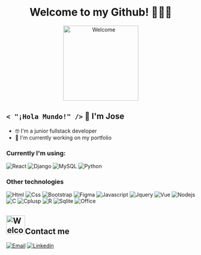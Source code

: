 <h1 align="center">Welcome to my Github! 👨🏻‍💻</h1>
<div align="center">
  <img src="https://pa1.aminoapps.com/6101/04c58d505bef85af347bc711341c6a77455ef100_hq.gif" width="200" alt="Welcome">
</div>

## `< "¡Hola Mundo!" />` 👋 I'm Jose 
- 🤓 I'm a junior fullstack developer </br>
- 🔭 I'm currently working on my portfolio </br>

### Currently I'm using:
![React](https://img.shields.io/badge/React-20232A?style=for-the-badge&logo=react&logoColor=61DAFB)
![Django](https://img.shields.io/badge/Django-092E20?style=for-the-badge&logo=django&logoColor=white)
![MySQL](https://img.shields.io/badge/MySQL-00000F?style=for-the-badge&logo=mysql&logoColor=white)
![Python](https://img.shields.io/badge/Python-3776AB?style=for-the-badge&logo=python&logoColor=white)


### Other technologies
![Html](https://img.shields.io/badge/HTML5-E34F26?style=for-the-badge&logo=html5&logoColor=white)
![Css](https://img.shields.io/badge/CSS3-1572B6?style=for-the-badge&logo=css3&logoColor=white)
![Bootstrap](https://img.shields.io/badge/Bootstrap-563D7C?style=for-the-badge&logo=bootstrap&logoColor=white)
![Figma](https://img.shields.io/badge/Figma-F24E1E?style=for-the-badge&logo=figma&logoColor=white)
![Javascript](https://img.shields.io/badge/JavaScript-F7DF1E?style=for-the-badge&logo=javascript&logoColor=black)
![Jquery](https://img.shields.io/badge/jQuery-0769AD?style=for-the-badge&logo=jquery&logoColor=white)
![Vue](https://img.shields.io/badge/Vue.js-35495E?style=for-the-badge&logo=vue.js&logoColor=4FC08D)
![Nodejs](https://img.shields.io/badge/Node.js-43853D?style=for-the-badge&logo=node.js&logoColor=white)
![C](https://img.shields.io/badge/C-00599C?style=for-the-badge&logo=c&logoColor=white)
![Cplusp](https://img.shields.io/badge/C%2B%2B-00599C?style=for-the-badge&logo=c%2B%2B&logoColor=white)
![R](https://img.shields.io/badge/R-276DC3?style=for-the-badge&logo=r&logoColor=white)
![Sqlite](https://img.shields.io/badge/SQLite-07405E?style=for-the-badge&logo=sqlite&logoColor=white)
![Office](https://img.shields.io/badge/Microsoft_Office-D83B01?style=for-the-badge&logo=microsoft-office&logoColor=white)


<h2><img src="https://media.tenor.com/_Z9Mq2Ct-2sAAAAi/hollow-knight-waking-up.gif" width="50" alt="Welcome">Contact me</h2>

[![Email](https://img.shields.io/badge/Gmail-D14836?style=for-the-badge&logo=gmail&logoColor=white)](mailto:josemanuel.villa@utp.edu.co)
[![Linkedin](https://img.shields.io/badge/LinkedIn-0077B5?style=for-the-badge&logo=linkedin&logoColor=white)](https://www.linkedin.com/in/jose-manuel-villa-romero/)
<!--
**jmvilla12/jmvilla12** is a ✨ _special_ ✨ repository because its `README.md` (this file) appears on your GitHub profile.

Here are some ideas to get you started:

-  I’m currently working on ...
- 🌱 I’m currently learning ...
- 👯 I’m looking to collaborate on ...
- 🤔 I’m looking for help with ...
- 💬 Ask me about ...
- 📫 How to reach me: ...
- 😄 Pronouns: ...
- ⚡ Fun fact: ...
-->

